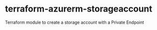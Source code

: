 # terraform-azurerm-storageaccount
Terraform module to create a storage account with a Private Endpoint

